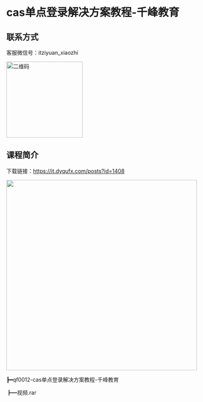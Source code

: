 # cas单点登录解决方案教程-千峰教育

## 联系方式

客服微信号：itziyuan_xiaozhi

<img src="https://ziyuanyun.oss-cn-guangzhou.aliyuncs.com/common/20240614073449/666b82192834a.jpg" width="200" height="200" alt="二维码">

## 课程简介

下载链接：https://it.dyqufx.com/posts?id=1408

<img src="https://ziyuanyun.oss-cn-guangzhou.aliyuncs.com/yun/20240515153928/664466b057c7b.jpg" width="500" alt="">

  ┣━qf0012-cas单点登录解决方案教程-千峰教育

 ┣━视频.rar

  